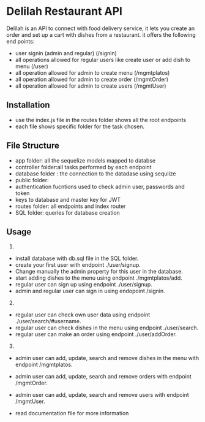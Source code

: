 # Delilah Restaurant API

Delilah is an API to connect with food delivery service, it lets you create an order and set up a cart with dishes from a restaurant.
it offers the following end points:
  * user signin (admin and regular) (/signin)
  * all operations allowed for regular users like create user or add dish to menu (/user)
  * all operation allowed for admin to create menu (/mgmtplatos)
  * all operation allowed for admin to create order (/mgmtOrder)
 * all operation allowed for admin to create users (/mgmtUser)

## Installation

* use the index.js file in the routes folder shows all the root endpoints
 * each file shows specific folder for the task chosen.

## File Structure

* app folder: all the sequelize models mapped to databse
* controller folder:all tasks performed by each endpoint
* database folder : the connection to the datadase using sequlize
* public folder: 
 * authentication fucntions used to check admin user, passwords and token
 * keys to database and master key for JWT
* routes folder: all endpoints and index router
* SQL folder: queries for database creation


## Usage
1.
 * install database with db.sql file in the SQL folder.
 * create your first user with endpoint ./user/signup.
 * Change manually the admin property for this user in the database.
 * start adding dishes to the menu using endpoint ./mgmtplatos/add.
 * regular user can sign up using endpoint ./user/signup.
 * admin and regular user can sign in using endopoint /signin.
2.
 * regular user can check own user data using endpoint ./user/search/#username.
 * regular user can check dishes in the menu using endpoint ./user/search.
 * regular user can make an order using endpoint ./user/addOrder.
3.
 * admin user can add, update, search and remove dishes in the menu with endpoint /mgmtplatos.
 * admin user can add, update, search and remove orders with endpoint /mgmtOrder.
 * admin user can add, update, search and remove users with endpoint /mgmtUser.

 * read documentation file for more information


